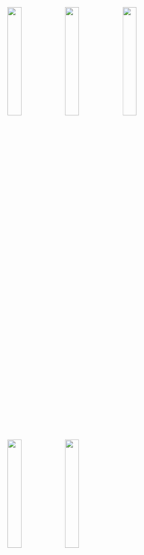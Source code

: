 <img width="25%" src="https://user-images.githubusercontent.com/31420144/100650985-59769300-3377-11eb-9cf9-6dcf93e91027.png"></img> 
<img width="25%" src="https://user-images.githubusercontent.com/31420144/100650996-5e3b4700-3377-11eb-8408-03f068b6bbe1.png"></img> 
<img width="25%" src="https://user-images.githubusercontent.com/31420144/100651015-62fffb00-3377-11eb-847c-815b5a561bee.png"></img> 
<img width="25%" src="https://user-images.githubusercontent.com/31420144/100651023-64312800-3377-11eb-823b-12ea644a073a.png"></img> 
<img width="25%" src="https://user-images.githubusercontent.com/31420144/100651037-6b583600-3377-11eb-8405-153a76a6a780.png"></img>
